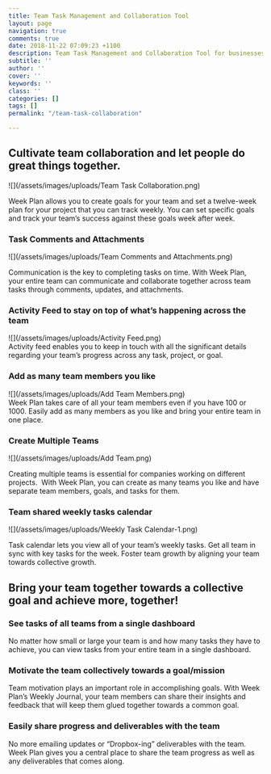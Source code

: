 ```yaml
---
title: Team Task Management and Collaboration Tool
layout: page
navigation: true
comments: true
date: 2018-11-22 07:09:23 +1100
description: Team Task Management and Collaboration Tool for businesses and entrepreneurs.
subtitle: ''
author: ''
cover: ''
keywords: ''
class: ''
categories: []
tags: []
permalink: "/team-task-collaboration"

---
```

## Cultivate team collaboration and let people do great things together.

![](/assets/images/uploads/Team Task Collaboration.png)

Week Plan allows you to create goals for your team and set a twelve-week plan for your project that you can track weekly. You can set specific goals and track your team’s success against these goals week after week.

### **Task Comments and Attachments**

![](/assets/images/uploads/Team Comments and Attachments.png)

Communication is the key to completing tasks on time. With Week Plan, your entire team can communicate and collaborate together across team tasks through comments, updates, and attachments.

### **Activity Feed to stay on top of what’s happening across the team**

![](/assets/images/uploads/Activity Feed.png)  
Activity feed enables you to keep in touch with all the significant details regarding your team’s progress across any task, project, or goal.

### **Add as many team members you like**

![](/assets/images/uploads/Add Team Members.png)  
Week Plan takes care of all your team members even if you have 100 or 1000. Easily add as many members as you like and bring your entire team in one place.

### **Create Multiple Teams**

![](/assets/images/uploads/Add Team.png)

Creating multiple teams is essential for companies working on different projects.  With Week Plan, you can create as many teams you like and have separate team members, goals, and tasks for them.

### **Team shared weekly tasks calendar**

![](/assets/images/uploads/Weekly Task Calendar-1.png)

Task calendar lets you view all of your team’s weekly tasks. Get all team in sync with key tasks for the week. Foster team growth by aligning your team towards collective growth.

## **Bring your team together towards a collective goal and achieve more, together!**

### **See tasks of all teams from a single dashboard**

No matter how small or large your team is and how many tasks they have to achieve, you can view tasks from your entire team in a single dashboard.

### **Motivate the team collectively towards a goal/mission**

Team motivation plays an important role in accomplishing goals. With Week Plan’s Weekly Journal, your team members can share their insights and feedback that will keep them glued together towards a common goal.

### **Easily share progress and deliverables with the team**

No more emailing updates or “Dropbox-ing” deliverables with the team. Week Plan gives you a central place to share the team progress as well as any deliverables that comes along.